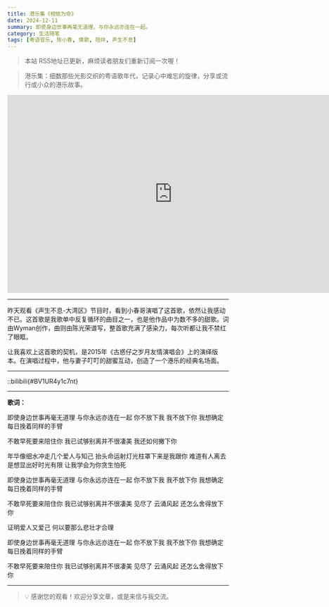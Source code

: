 ```yaml
---
title: 港乐集《相依为命》
date: 2024-12-11
summary: 即使身边世事再毫无道理，与你永远亦连在一起。
category: 生活随笔
tags: [粤语音乐, 陈小春, 情歌, 陪伴, 声生不息]
---
```


> 本站 RSS地址已更新，麻烦读者朋友们重新订阅一次喔！

> 港乐集：细数那些光影交织的粤语歌年代，记录心中难忘的旋律，分享或流行或小众的港乐故事。

<iframe width="750" height="450" src="https://www.youtube.com/embed/7cW2NlDlyWg?si=73yrK14r3eS7Z8X7" title="YouTube video player" frameborder="0" allow="accelerometer; autoplay; clipboard-write; encrypted-media; gyroscope; picture-in-picture; web-share" referrerpolicy="strict-origin-when-cross-origin" allowfullscreen></iframe>

---

昨天观看《声生不息-大湾区》节目时，看到小春哥演唱了这首歌，依然让我感动不已。这首歌是我歌单中反复循环的曲目之一，也是他作品中为数不多的甜歌。词由Wyman创作，曲则由陈光荣谱写，整首歌充满了感染力，每次听都让我不禁红了眼眶。

让我喜欢上这首歌的契机，是2015年《古惑仔之岁月友情演唱会》上的演绎版本。在演唱过程中，他与妻子叮叮的甜蜜互动，创造了一个港乐的经典名场面。

---

::bilibili{#BV1UR4y1c7nt}

---

**歌词：**

即使身边世事再毫无道理
与你永远亦连在一起
你不放下我 我不放下你
我想确定每日挽着同样的手臂

不敢早死要来陪住你
我已试够别离并不很凄美
我还如何撇下你

年华像细水冲走几个爱人与知己
抬头命运射灯光柱罩下来是我跟你
难道有人离去是想显出好时光有限
让我学会为你贪生怕死

即使身边世事再毫无道理
与你永远亦连在一起
你不放下我 我不放下你
我想确定每日挽着同样的手臂

不敢早死要来陪住你
我已试够别离并不很凄美
见尽了 云涌风起
还怎么舍得放下你

证明爱人又爱己
何以要那么悲壮才合理

即使身边世事再毫无道理
与你永远亦连在一起
你不放下我 我不放下你
我想确定每日挽着同样的手臂

不敢早死要来陪住你
我已试够别离并不很凄美
见尽了 云涌风起
还怎么舍得放下你

---

> 💡 感谢您的观看！欢迎分享文章，或是来信与我交流。

